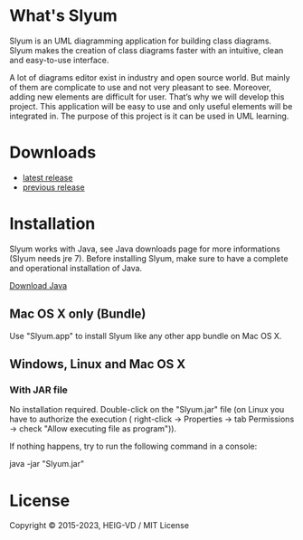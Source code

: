 # What's Slyum

Slyum is an UML diagramming application for building class diagrams. Slyum makes the creation of class diagrams faster
with an intuitive, clean and easy-to-use interface.

A lot of diagrams editor exist in industry and open source world. But mainly of them are complicate to use and not very
pleasant to see. Moreover, adding new elements are difficult for user. That’s why we will develop this project. This
application will be easy to use and only useful elements will be integrated in. The purpose of this project is it can be
used in UML learning.

# Downloads

* [latest release](https://github.com/HEIG-GAPS/slyum/releases/latest)
* [previous release](https://github.com/HEIG-GAPS/slyum/releases)

# Installation

Slyum works with Java, see Java downloads page for more informations (Slyum needs jre 7). Before installing Slyum, make
sure to have a complete and operational installation of Java.

[Download Java ](http://www.oracle.com/technetwork/java/javase/downloads/index.html)

## Mac OS X only (Bundle)

Use "Slyum.app" to install Slyum like any other app bundle on Mac OS X.

## Windows, Linux and Mac OS X

### With JAR file

No installation required. Double-click on the "Slyum.jar" file (on Linux you have to authorize the execution (
right-click -> Properties -> tab Permissions -> check "Allow executing file as program")).

If nothing happens, try to run the following command in a console:

java -jar "Slyum.jar"

# License

Copyright © 2015-2023, HEIG-VD / MIT License
